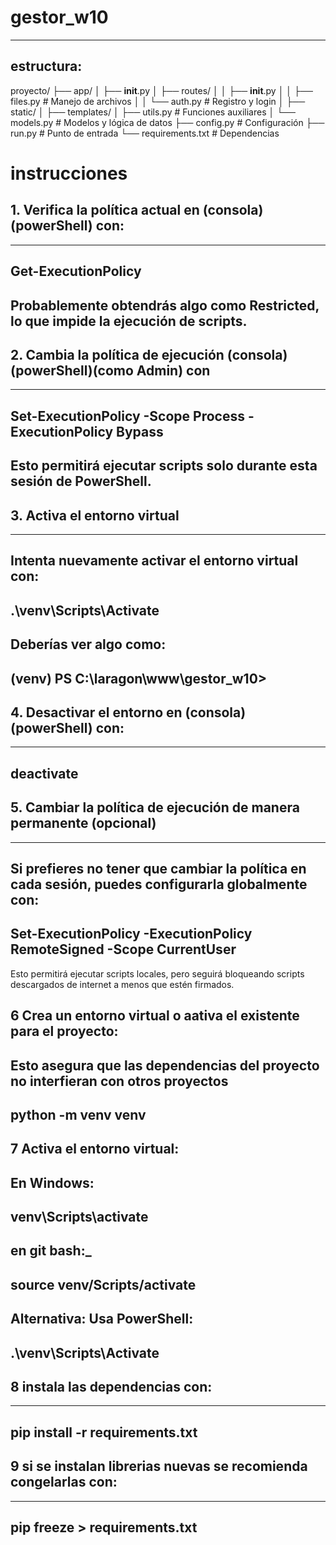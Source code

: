 # gestor_w10

---

## estructura:

proyecto/
├── app/
│   ├── __init__.py
│   ├── routes/
│   │   ├── __init__.py
│   │   ├── files.py  # Manejo de archivos
│   │   └── auth.py   # Registro y login
│   ├── static/
│   ├── templates/
│   ├── utils.py      # Funciones auxiliares
│   └── models.py     # Modelos y lógica de datos
├── config.py         # Configuración
├── run.py            # Punto de entrada
└── requirements.txt  # Dependencias


# instrucciones

## 1. Verifica la política actual en (consola)(powerShell) con:
---
Get-ExecutionPolicy
---
Probablemente obtendrás algo como Restricted, lo que impide la ejecución de scripts.
---

## 2. Cambia la política de ejecución (consola)(powerShell)(como Admin) con
---
Set-ExecutionPolicy -Scope Process -ExecutionPolicy Bypass
---
Esto permitirá ejecutar scripts solo durante esta sesión de PowerShell.
---

## 3. Activa el entorno virtual
---
Intenta nuevamente activar el entorno virtual con:
---
.\venv\Scripts\Activate
---
Deberías ver algo como:
---
(venv) PS C:\laragon\www\gestor_w10>
---

## 4. Desactivar el entorno en (consola)(powerShell) con:
---
deactivate
---

## 5. Cambiar la política de ejecución de manera permanente (opcional)
---
Si prefieres no tener que cambiar la política en cada sesión, puedes configurarla globalmente con:
---
Set-ExecutionPolicy -ExecutionPolicy RemoteSigned -Scope CurrentUser
---
Esto permitirá ejecutar scripts locales, pero seguirá bloqueando scripts descargados de internet a menos que estén firmados.



## 6 Crea un entorno virtual o aativa el existente para el proyecto:
Esto asegura que las dependencias del proyecto no interfieran con otros proyectos
---
python -m venv venv
---

## 7 Activa el entorno virtual:
En Windows:
---
venv\Scripts\activate
---
en git bash:_
---
source venv/Scripts/activate
---
Alternativa: Usa PowerShell:
---
.\venv\Scripts\Activate
---

## 8 instala las dependencias con:
---
pip install -r requirements.txt
---

## 9 si se instalan librerias nuevas se recomienda congelarlas con:
---
pip freeze > requirements.txt
---